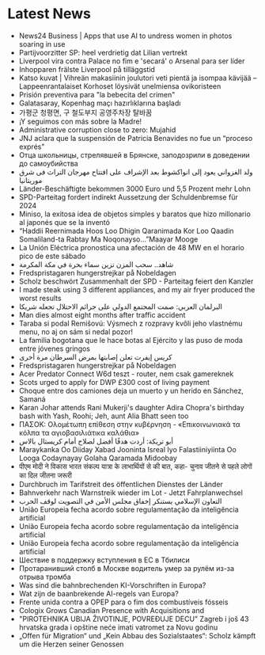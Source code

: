 # Latest News
-  News24 Business | Apps that use AI to undress women in photos soaring in use
-  Partijvoorzitter SP: heel verdrietig dat Lilian vertrekt
-  Liverpool vira contra Palace no fim e 'secará' o Arsenal para ser líder
-  Inhopparen frälste Liverpool på tilläggstid
-  Katso kuvat | Vihreän makasiinin joulutori veti pientä ja isompaa kävijää – Lappeenrantalaiset Korhoset löysivät unelmiensa ovikoristeen
-  Prisión preventiva para "la bebecita del crimen"
-  Galatasaray, Kopenhag maçı hazırlıklarına başladı
-  가평군 청평면, 구 철도부지 공영주차장 탈바꿈
-  ¡Y seguimos con más sobre la Madre!
-  Administrative corruption close to zero: Mujahid
-  JNJ aclara que la suspensión de Patricia Benavides no fue un “proceso exprés”
-  Отца школьницы, стрелявшей в Брянске, заподозрили в доведении до самоубийства
-  ولد الغزواني يعود إلى انواكشوط بعد الإشراف على افتتاح مهرجان التراث فى شرق موريتانيا
-  Länder-Beschäftigte bekommen 3000 Euro und 5,5 Prozent mehr Lohn
-  SPD-Parteitag fordert indirekt Aussetzung der Schuldenbremse für 2024
-  Miniso, la exitosa idea de objetos simples y baratos que hizo millonario al japonés que se la inventó
-  “Haddii Reernimada Hoos Loo Dhigin Qaranimada Kor Loo Qaadin Somaliland-ta Rabtay Ma Noqonayso…”Maayar Mooge
-  La Unión Eléctrica pronostica una afectación de 48 MW en el horario pico de este sábado
-  شاهد.. سحب المزن تزين سماء بحرة في مكة المكرمة
-  Fredspristagaren hungerstrejkar på Nobeldagen
-  Scholz beschwört Zusammenhalt der SPD - Parteitag feiert den Kanzler
-  I made steak using 3 different appliances, and my air fryer produced the worst results
-  البرلمان العربي: صمت المجتمع الدولي على جرائم الاحتلال تجعله شريكا
-  Man dies almost eight months after traffic accident
-  Taraba si podal Remišovú: Výsmech z rozpravy kvôli jeho vlastnému menu, no aj on sám si nedal pozor!
-  La familia bogotana que le hace botas al Ejército y las puso de moda entre jóvenes gringos
-  كريس إيفرت تعلن إصابتها بمرض السرطان مرة أخرى
-  Fredspristagaren hungerstrejkar på Nobeldagen
-  Acer Predator Connect W6d teszt - router, nem csak gamereknek
-  Scots urged to apply for DWP £300 cost of living payment
-  Choque entre dos camiones deja un muerto y un herido en Sánchez, Samaná
-  Karan Johar attends Rani Mukerji's daughter Adira Chopra's birthday bash with Yash, Roohi; Jeh, aunt Alia Bhatt seen too
-  ΠΑΣΟΚ: Ολομέτωπη επίθεση στην κυβέρνηση - «Επικοινωνιακά τα κόλπα τα αγιοβασιλιάτικα καλάθια»
-  أبو تريكة: أردت هدفًا أفضل لصلاح أمام كريستال بالاس
-  Maraykanka Oo Diiday Xabad Jooninta Isreal Iyo Falastiiniyiinta Oo Looga Codaynayay Golaha Qaramada Midoobay
-  पीएम मोदी ने विकास भारत संकल्प यात्रा के लाभार्थियों से की बात, कहा- चुनाव जीतने से पहले लोगों का दिल जीतना जरूरी
-  Durchbruch im Tarifstreit des öffentlichen Dienstes der Länder
-  Bahnverkehr nach Warnstreik wieder im Lot - Jetzt Fahrplanwechsel
-  التعاون الإسلامي يستنكر إخفاق مجلس الأمن في التصويت لوقف الحرب
-  União Europeia fecha acordo sobre regulamentação da inteligência artificial
-  União Europeia fecha acordo sobre regulamentação da inteligência artificial
-  União Europeia fecha acordo sobre regulamentação da inteligência artificial
-  Шествие в поддержку вступления в ЕС в Тбилиси
-  Протаранивший столб в Москве водитель умер за рулём из-за отрыва тромба
-  Was sind die bahnbrechenden KI-Vorschriften in Europa?
-  Wat zijn de baanbrekende AI-regels van Europa?
-  Frente unida contra a OPEP para o fim dos combustíveis fósseis
-  Cologix Grows Canadian Presence with Acquisitions and
-  "PIROTEHNIKA UBIJA ŽIVOTINJE, POVREĐUJE DECU" Zagreb i još 43 hrvatska grada i opštine neće imati vatromet za Novu godinu
-  „Offen für Migration“ und „Kein Abbau des Sozialstaates“: Scholz kämpft um die Herzen seiner Genossen
